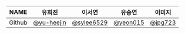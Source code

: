 
|NAME|유희진          |이서연    |유승연          |이미지            |
|---|---|---|---|---|
|Github|[@yu-heejin](https://github.com/yu-heejin)|[@sylee6529](https://github.com/sylee6529)|[@yeon015](https://github.com/yeon015)|[@jpg723](https://github.com/jpg723)  
